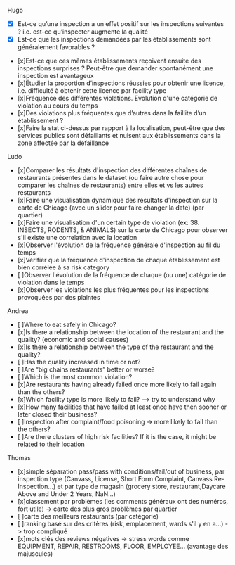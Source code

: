 Hugo
- [x] Est-ce qu’une inspection a un effet positif sur les inspections suivantes ? i.e. est-ce qu’inspecter augmente la qualité
- [x] Est-ce que les inspections demandées par les établissements sont généralement favorables ?
- [x]Est-ce que ces mêmes établissements reçoivent ensuite des inspections surprises ? Peut-être que demander spontanément une inspection est avantageux
- [x]Étudier la proportion d’inspections réussies pour obtenir une licence, i.e. difficulté à obtenir cette licence par facility type
- [x]Fréquence des différentes violations. Evolution d'une catégorie de violation au cours du temps
- [x]Des violations plus fréquentes que d’autres dans la faillite d’un établissement ?
- [x]Faire la stat ci-dessus par rapport à la localisation, peut-être que des services publics sont défaillants et nuisent aux établissements dans la zone affectée par la défaillance

Ludo
- [x]Comparer les résultats d'inspection des différentes chaînes de restaurants présentes dans le dataset (ou faire autre chose pour comparer les chaînes de restaurants) entre elles et vs les autres restaurants
- [x]Faire une visualisation dynamique des résultats d'inspection sur la carte de Chicago (avec un slider pour faire changer la date) (par quartier)
- [x]Faire une visualisation d'un certain type de violation (ex: 38. INSECTS, RODENTS, & ANIMALS) sur la carte de Chicago pour observer s'il existe une correlation avec la location
- [x]Observer l'évolution de la fréquence générale d'inspection au fil du temps
- [x]Vérifier que la fréquence d'inspection de chaque établissement est bien corrélée à sa risk category
- [ ]Observer l'évolution de la fréquence de chaque (ou une) catégorie de violation dans le temps
- [x]Observer les violations les plus fréquentes pour les inspections provoquées par des plaintes

Andrea
- [ ]Where to eat safely in Chicago?
- [x]Is there a relationship between the location of the restaurant and the quality? (economic and social causes)
- [x]Is there a relationship between the type of the restaurant and the quality?
- [ ]Has the quality increased in time or not? 
- [ ]Are “big chains restaurants” better or worse?
- [ ]Which is the most common violation?
- [x]Are restaurants having already failed once more likely to fail again than the others?
- [x]Which facility type is more likely to fail? —> try to understand why
- [x]How many facilities that have failed at least once have then sooner or later closed their business?
- [ ]Inspection after complaint/food poisoning -> more likely to fail than the others?
- [ ]Are there clusters of high risk facilities? If it is the case, it might be related to their location

Thomas
- [x]simple séparation pass/pass with conditions/fail/out of business, par inspection type (Canvass, License, Short Form Complaint, Canvass Re-Inspection...) et par type de magasin (grocery store, restaurant,Daycare Above and Under 2 Years, NaN...)
- [x]classement par problèmes (les comments généraux ont des numéros, fort utile) -> carte des plus gros problèmes par quartier
- [ ]carte des meilleurs restaurants (par catégorie)
- [ ]ranking basé sur des critères (risk, emplacement, wards s'il y en a...) -> trop compliqué
- [x]mots clés des reviews négatives -> stress words comme EQUIPMENT, REPAIR, RESTROOMS, FLOOR, EMPLOYEE... (avantage des majuscules)

